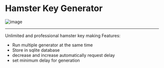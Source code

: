 # Hamster Key Generator
![image](https://github.com/user-attachments/assets/b123fa72-489b-4944-a9fe-a410e7e7f54a)

---
Unlimited and professional hamster key making
Features:
- Run multiple generator at the same time
- Store in sqlite database
- decrease and increase automatically request delay
- set minimum delay for generation
